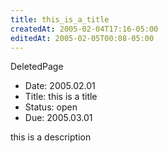```yaml
---
title: this_is_a_title
createdAt: 2005-02-04T17:16-05:00
editedAt: 2005-02-05T00:08-05:00
---
```


DeletedPage
* Date: 2005.02.01
* Title: this is a title
* Status: open
* Due: 2005.03.01

this is a description    

